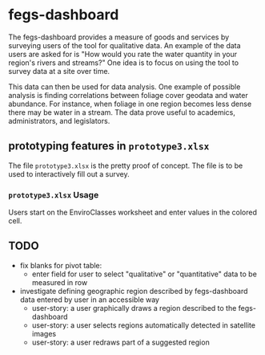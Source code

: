# fegs-dashboard
The fegs-dashboard provides a measure of goods and services by surveying users of the tool for qualitative data. An example of the data users are asked for is "How would you rate the water quantity in your region's rivers and streams?" One idea is to focus on using the tool to survey data at a site over time.

This data can then be used for data analysis. One example of possible analysis is finding correlations between foliage cover geodata and water abundance. For instance, when foliage in one region becomes less dense there may be water in a stream. The data prove useful to academics, administrators, and legislators.

## prototyping features in `prototype3.xlsx`
The file `prototype3.xlsx` is the pretty proof of concept. The file is to be used to interactively fill out a survey.

### `prototype3.xlsx` Usage
Users start on the EnviroClasses worksheet and enter values in the colored cell.

## TODO
- fix blanks for pivot table:
  - enter field for user to select "qualitative" or "quantitative" data to be measured in row
- investigate defining geographic region described by fegs-dashboard data entered by user in an accessible way
  - user-story: a user graphically draws a region described to the fegs-dashboard
  - user-story: a user selects regions automatically detected in satellite images
  - user-story: a user redraws part of a suggested region

